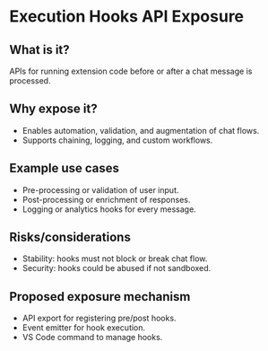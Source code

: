 # Execution Hooks API Exposure

## What is it?
APIs for running extension code before or after a chat message is processed.

## Why expose it?
- Enables automation, validation, and augmentation of chat flows.
- Supports chaining, logging, and custom workflows.

## Example use cases
- Pre-processing or validation of user input.
- Post-processing or enrichment of responses.
- Logging or analytics hooks for every message.

## Risks/considerations
- Stability: hooks must not block or break chat flow.
- Security: hooks could be abused if not sandboxed.

## Proposed exposure mechanism
- API export for registering pre/post hooks.
- Event emitter for hook execution.
- VS Code command to manage hooks.
